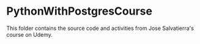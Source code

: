 # PythonWithPostgresCourse

This folder contains the source code and activities from Jose Salvatierra's course on Udemy.
